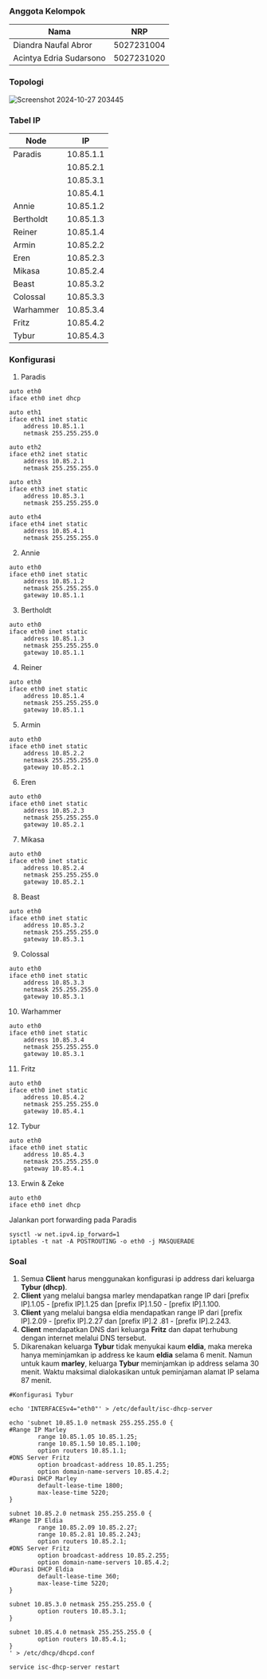 ### Anggota Kelompok
| Nama | NRP |
| ---- | --- |
| Diandra Naufal Abror | 5027231004 |
| Acintya Edria Sudarsono | 5027231020 |

### Topologi
![Screenshot 2024-10-27 203445](https://github.com/user-attachments/assets/97d50dfb-084b-4e13-97be-dd7f136ddb73)

### Tabel IP
| Node | IP | 
| ---- | -- |
| Paradis | 10.85.1.1 |
| | 10.85.2.1 |
| | 10.85.3.1 |
| | 10.85.4.1 |
| Annie | 10.85.1.2 |
| Bertholdt | 10.85.1.3 |
| Reiner | 10.85.1.4 |
| Armin | 10.85.2.2 |
| Eren | 10.85.2.3 |
| Mikasa | 10.85.2.4 |
| Beast | 10.85.3.2 |
| Colossal | 10.85.3.3 |
| Warhammer | 10.85.3.4 |
| Fritz | 10.85.4.2 |
| Tybur | 10.85.4.3 |

### Konfigurasi
1. Paradis
```
auto eth0
iface eth0 inet dhcp

auto eth1
iface eth1 inet static
	address 10.85.1.1
	netmask 255.255.255.0

auto eth2
iface eth2 inet static
	address 10.85.2.1
	netmask 255.255.255.0

auto eth3
iface eth3 inet static
	address 10.85.3.1
	netmask 255.255.255.0

auto eth4
iface eth4 inet static
	address 10.85.4.1
	netmask 255.255.255.0
```
2. Annie
```
auto eth0
iface eth0 inet static
	address 10.85.1.2
	netmask 255.255.255.0
	gateway 10.85.1.1
```
3. Bertholdt
```
auto eth0
iface eth0 inet static
    address 10.85.1.3
    netmask 255.255.255.0
    gateway 10.85.1.1
```
4. Reiner
```
auto eth0
iface eth0 inet static
    address 10.85.1.4
    netmask 255.255.255.0
    gateway 10.85.1.1
```
5. Armin
```
auto eth0
iface eth0 inet static
    address 10.85.2.2
    netmask 255.255.255.0
    gateway 10.85.2.1
```
6. Eren
```
auto eth0
iface eth0 inet static
    address 10.85.2.3
    netmask 255.255.255.0
    gateway 10.85.2.1
```
7. Mikasa
```
auto eth0
iface eth0 inet static
    address 10.85.2.4
    netmask 255.255.255.0
    gateway 10.85.2.1
```
8. Beast
```
auto eth0
iface eth0 inet static
    address 10.85.3.2
    netmask 255.255.255.0
    gateway 10.85.3.1
```
9. Colossal
```
auto eth0
iface eth0 inet static
    address 10.85.3.3
    netmask 255.255.255.0
    gateway 10.85.3.1
```
10. Warhammer
```
auto eth0
iface eth0 inet static
    address 10.85.3.4
    netmask 255.255.255.0
    gateway 10.85.3.1
```
11. Fritz
```
auto eth0
iface eth0 inet static
    address 10.85.4.2
    netmask 255.255.255.0
    gateway 10.85.4.1
```
12. Tybur
```
auto eth0
iface eth0 inet static
    address 10.85.4.3
    netmask 255.255.255.0
    gateway 10.85.4.1
```
13. Erwin & Zeke
```
auto eth0
iface eth0 inet dhcp
```

Jalankan port forwarding pada Paradis 
```
sysctl -w net.ipv4.ip_forward=1
iptables -t nat -A POSTROUTING -o eth0 -j MASQUERADE
```

### Soal
1. Semua **Client** harus menggunakan konfigurasi ip address dari keluarga **Tybur (dhcp)**.
2. **Client** yang melalui bangsa marley mendapatkan range IP dari [prefix IP].1.05 - [prefix IP].1.25 dan [prefix IP].1.50 - [prefix IP].1.100.
4. **Client** yang melalui bangsa eldia mendapatkan range IP dari [prefix IP].2.09 - [prefix IP].2.27 dan [prefix IP].2 .81 - [prefix IP].2.243.
4. **Client** mendapatkan DNS dari keluarga **Fritz** dan dapat terhubung dengan internet melalui DNS tersebut.
5. Dikarenakan keluarga **Tybur** tidak menyukai kaum **eldia**, maka mereka hanya meminjamkan ip address ke kaum **eldia** selama 6 menit. Namun untuk kaum **marley**, keluarga **Tybur** meminjamkan ip address selama 30 menit. Waktu maksimal dialokasikan untuk peminjaman alamat IP selama 87 menit.
```
#Konfigurasi Tybur

echo 'INTERFACESv4="eth0"' > /etc/default/isc-dhcp-server

echo 'subnet 10.85.1.0 netmask 255.255.255.0 {
#Range IP Marley
        range 10.85.1.05 10.85.1.25;
        range 10.85.1.50 10.85.1.100;
        option routers 10.85.1.1;
#DNS Server Fritz
        option broadcast-address 10.85.1.255;
        option domain-name-servers 10.85.4.2;
#Durasi DHCP Marley
        default-lease-time 1800;
        max-lease-time 5220;
}

subnet 10.85.2.0 netmask 255.255.255.0 {
#Range IP Eldia
        range 10.85.2.09 10.85.2.27;
        range 10.85.2.81 10.85.2.243;
        option routers 10.85.2.1;
#DNS Server Fritz
        option broadcast-address 10.85.2.255;
        option domain-name-servers 10.85.4.2;
#Durasi DHCP Eldia
        default-lease-time 360;
        max-lease-time 5220;
}

subnet 10.85.3.0 netmask 255.255.255.0 {
        option routers 10.85.3.1;
}

subnet 10.85.4.0 netmask 255.255.255.0 {
        option routers 10.85.4.1;
}
' > /etc/dhcp/dhcpd.conf

service isc-dhcp-server restart
```
